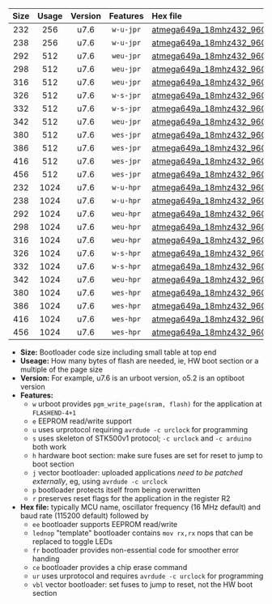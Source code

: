 |Size|Usage|Version|Features|Hex file|
|:-:|:-:|:-:|:-:|:--|
|232|256|u7.6|`w-u-jpr`|[atmega649a_18mhz432_9600bps_ur_vbl.hex](https://raw.githubusercontent.com/stefanrueger/urboot/main//atmega649a_18mhz432_9600bps_ur_vbl.hex)|
|238|256|u7.6|`w-u-jpr`|[atmega649a_18mhz432_9600bps_lednop_ur_vbl.hex](https://raw.githubusercontent.com/stefanrueger/urboot/main//atmega649a_18mhz432_9600bps_lednop_ur_vbl.hex)|
|292|512|u7.6|`weu-jpr`|[atmega649a_18mhz432_9600bps_ee_ur_vbl.hex](https://raw.githubusercontent.com/stefanrueger/urboot/main//atmega649a_18mhz432_9600bps_ee_ur_vbl.hex)|
|298|512|u7.6|`weu-jpr`|[atmega649a_18mhz432_9600bps_ee_lednop_ur_vbl.hex](https://raw.githubusercontent.com/stefanrueger/urboot/main//atmega649a_18mhz432_9600bps_ee_lednop_ur_vbl.hex)|
|316|512|u7.6|`weu-jpr`|[atmega649a_18mhz432_9600bps_ee_lednop_fr_ur_vbl.hex](https://raw.githubusercontent.com/stefanrueger/urboot/main//atmega649a_18mhz432_9600bps_ee_lednop_fr_ur_vbl.hex)|
|326|512|u7.6|`w-s-jpr`|[atmega649a_18mhz432_9600bps_vbl.hex](https://raw.githubusercontent.com/stefanrueger/urboot/main//atmega649a_18mhz432_9600bps_vbl.hex)|
|332|512|u7.6|`w-s-jpr`|[atmega649a_18mhz432_9600bps_lednop_vbl.hex](https://raw.githubusercontent.com/stefanrueger/urboot/main//atmega649a_18mhz432_9600bps_lednop_vbl.hex)|
|342|512|u7.6|`weu-jpr`|[atmega649a_18mhz432_9600bps_ee_lednop_fr_ce_ur_vbl.hex](https://raw.githubusercontent.com/stefanrueger/urboot/main//atmega649a_18mhz432_9600bps_ee_lednop_fr_ce_ur_vbl.hex)|
|380|512|u7.6|`wes-jpr`|[atmega649a_18mhz432_9600bps_ee_vbl.hex](https://raw.githubusercontent.com/stefanrueger/urboot/main//atmega649a_18mhz432_9600bps_ee_vbl.hex)|
|386|512|u7.6|`wes-jpr`|[atmega649a_18mhz432_9600bps_ee_lednop_vbl.hex](https://raw.githubusercontent.com/stefanrueger/urboot/main//atmega649a_18mhz432_9600bps_ee_lednop_vbl.hex)|
|416|512|u7.6|`wes-jpr`|[atmega649a_18mhz432_9600bps_ee_lednop_fr_vbl.hex](https://raw.githubusercontent.com/stefanrueger/urboot/main//atmega649a_18mhz432_9600bps_ee_lednop_fr_vbl.hex)|
|456|512|u7.6|`wes-jpr`|[atmega649a_18mhz432_9600bps_ee_lednop_fr_ce_vbl.hex](https://raw.githubusercontent.com/stefanrueger/urboot/main//atmega649a_18mhz432_9600bps_ee_lednop_fr_ce_vbl.hex)|
|232|1024|u7.6|`w-u-hpr`|[atmega649a_18mhz432_9600bps_ur.hex](https://raw.githubusercontent.com/stefanrueger/urboot/main//atmega649a_18mhz432_9600bps_ur.hex)|
|238|1024|u7.6|`w-u-hpr`|[atmega649a_18mhz432_9600bps_lednop_ur.hex](https://raw.githubusercontent.com/stefanrueger/urboot/main//atmega649a_18mhz432_9600bps_lednop_ur.hex)|
|292|1024|u7.6|`weu-hpr`|[atmega649a_18mhz432_9600bps_ee_ur.hex](https://raw.githubusercontent.com/stefanrueger/urboot/main//atmega649a_18mhz432_9600bps_ee_ur.hex)|
|298|1024|u7.6|`weu-hpr`|[atmega649a_18mhz432_9600bps_ee_lednop_ur.hex](https://raw.githubusercontent.com/stefanrueger/urboot/main//atmega649a_18mhz432_9600bps_ee_lednop_ur.hex)|
|316|1024|u7.6|`weu-hpr`|[atmega649a_18mhz432_9600bps_ee_lednop_fr_ur.hex](https://raw.githubusercontent.com/stefanrueger/urboot/main//atmega649a_18mhz432_9600bps_ee_lednop_fr_ur.hex)|
|326|1024|u7.6|`w-s-hpr`|[atmega649a_18mhz432_9600bps.hex](https://raw.githubusercontent.com/stefanrueger/urboot/main//atmega649a_18mhz432_9600bps.hex)|
|332|1024|u7.6|`w-s-hpr`|[atmega649a_18mhz432_9600bps_lednop.hex](https://raw.githubusercontent.com/stefanrueger/urboot/main//atmega649a_18mhz432_9600bps_lednop.hex)|
|342|1024|u7.6|`weu-hpr`|[atmega649a_18mhz432_9600bps_ee_lednop_fr_ce_ur.hex](https://raw.githubusercontent.com/stefanrueger/urboot/main//atmega649a_18mhz432_9600bps_ee_lednop_fr_ce_ur.hex)|
|380|1024|u7.6|`wes-hpr`|[atmega649a_18mhz432_9600bps_ee.hex](https://raw.githubusercontent.com/stefanrueger/urboot/main//atmega649a_18mhz432_9600bps_ee.hex)|
|386|1024|u7.6|`wes-hpr`|[atmega649a_18mhz432_9600bps_ee_lednop.hex](https://raw.githubusercontent.com/stefanrueger/urboot/main//atmega649a_18mhz432_9600bps_ee_lednop.hex)|
|416|1024|u7.6|`wes-hpr`|[atmega649a_18mhz432_9600bps_ee_lednop_fr.hex](https://raw.githubusercontent.com/stefanrueger/urboot/main//atmega649a_18mhz432_9600bps_ee_lednop_fr.hex)|
|456|1024|u7.6|`wes-hpr`|[atmega649a_18mhz432_9600bps_ee_lednop_fr_ce.hex](https://raw.githubusercontent.com/stefanrueger/urboot/main//atmega649a_18mhz432_9600bps_ee_lednop_fr_ce.hex)|

- **Size:** Bootloader code size including small table at top end
- **Useage:** How many bytes of flash are needed, ie, HW boot section or a multiple of the page size
- **Version:** For example, u7.6 is an urboot version, o5.2 is an optiboot version
- **Features:**
  + `w` urboot provides `pgm_write_page(sram, flash)` for the application at `FLASHEND-4+1`
  + `e` EEPROM read/write support
  + `u` uses urprotocol requiring `avrdude -c urclock` for programming
  + `s` uses skeleton of STK500v1 protocol; `-c urclock` and `-c arduino` both work
  + `h` hardware boot section: make sure fuses are set for reset to jump to boot section
  + `j` vector bootloader: uploaded applications *need to be patched externally*, eg, using `avrdude -c urclock`
  + `p` bootloader protects itself from being overwritten
  + `r` preserves reset flags for the application in the register R2
- **Hex file:** typically MCU name, oscillator frequency (16 MHz default) and baud rate (115200 default) followed by
  + `ee` bootloader supports EEPROM read/write
  + `lednop` "template" bootloader contains `mov rx,rx` nops that can be replaced to toggle LEDs
  + `fr` bootloader provides non-essential code for smoother error handing
  + `ce` bootloader provides a chip erase command
  + `ur` uses urprotocol and requires `avrdude -c urclock` for programming
  + `vbl` vector bootloader: set fuses to jump to reset, not the HW boot section
